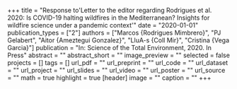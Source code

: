 +++
title = "Response to'Letter to the editor regarding Rodrigues et al. 2020: Is COVID-19 halting wildfires in the Mediterranean? Insights for wildfire science under a pandemic context'"
date = "2020-01-01"
publication_types = ["2"]
authors = ["Marcos {Rodrigues Mimbrero}", "PJ Gelabert", "Aitor {Ameztegui Gonzalez}", "LluA-s {Coll Mir}", "Cristina {Vega Garcia}"]
publication = "In: Science of the Total Environment, 2020. In Press"
abstract = ""
abstract_short = ""
image_preview = ""
selected = false
projects = []
tags = []
url_pdf = ""
url_preprint = ""
url_code = ""
url_dataset = ""
url_project = ""
url_slides = ""
url_video = ""
url_poster = ""
url_source = ""
math = true
highlight = true
[header]
image = ""
caption = ""
+++
